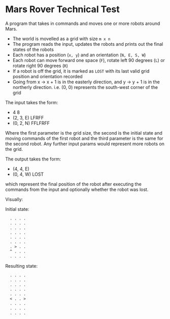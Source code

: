 # Mars Rover Technical Test

A program that takes in commands and moves one or more robots around Mars.

- The world is movelled as a grid with size `m x n`
- The program reads the input, updates the robots and prints out the final states of the robots
- Each robot has a position (`x, y`) and an orientation (`N, E, S, W`)
- Each robot can move forward one space (`F`), rotate left 90 degrees (`L`) or rotate right 90 degrees (`R`)
- If a robot is off the grid, it is marked as `LOST` with its last valid grid position and orientation recorded
- Going from x -> x + 1 is in the easterly direction, and y -> y + 1 is in the northerly direction. i.e. (0, 0) represents the south-west corner of the grid

The input takes the form:

- 4 8
- (2, 3, E) LFRFF
- (0, 2, N) FFLFRFF

Where the first parameter is the grid size, the second is the initial state and moving commands of the first robot and the third parameter is the same for the second robot.
Any further input params would represent more robots on the grid.

The output takes the form:

- (4, 4, E)
- (0, 4, W) LOST

which represent the final position of the robot after executing the commands from the input and optionally whether the robot was lost.

Visually:

Initial state:

```txt
  . . . .
  . . . .
  . . . .
  . . . .
  . . . .
  . . . .
  . > . .
  ^ . . .
  . . . .
```

Resulting state:

```txt
  . . . .
  . . . .
  . . . .
  . . . .
  . . . .
  < . . >
  . . . .
  . . . .
  . . . .
```
